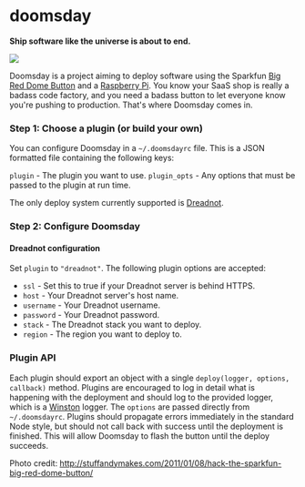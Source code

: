 # doomsday

**Ship software like the universe is about to end.**

![](http://samsite.stuffandymakesco.netdna-cdn.com/wp-content/uploads/2011/01/IMG_0967.jpg)

Doomsday is a project aiming to deploy software using the Sparkfun 
[Big Red Dome Button](https://www.sparkfun.com/products/9181) and a
[Raspberry Pi](http://www.raspberrypi.org/). You know your SaaS shop is really a
badass code factory, and you need a badass button to let everyone know you're
pushing to production. That's where Doomsday comes in.

### Step 1: Choose a plugin (or build your own)

You can configure Doomsday in a `~/.doomsdayrc` file. This is a JSON formatted
file containing the following keys:

`plugin` - The plugin you want to use.
`plugin_opts` - Any options that must be passed to the plugin at run time.

The only deploy system currently supported is
[Dreadnot](https://github.com/racker/dreadnot).

### Step 2: Configure Doomsday

#### Dreadnot configuration

Set `plugin` to `"dreadnot"`. The following plugin options are accepted:

- `ssl` - Set this to true if your Dreadnot server is behind HTTPS.
- `host` - Your Dreadnot server's host name.
- `username` - Your Dreadnot username.
- `password` - Your Dreadnot password.
- `stack` - The Dreadnot stack you want to deploy.
- `region` - The region you want to deploy to.

### Plugin API

Each plugin should export an object with a single
`deploy(logger, options, callback)` method. Plugins are encouraged to log in
detail what is happening with the deployment and should log to the provided
logger, which is a [Winston](https://github.com/flatiron/winston) logger. The
`options` are passed directly from `~/.doomsdayrc`. Plugins should propagate
errors immediately in the standard Node style, but should not call back with
success until the deployment is finished. This will allow Doomsday to flash the
button until the deploy succeeds.

Photo credit:
http://stuffandymakes.com/2011/01/08/hack-the-sparkfun-big-red-dome-button/

